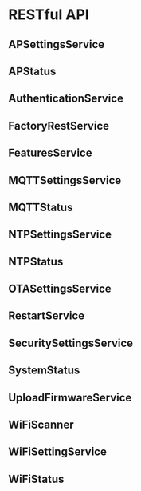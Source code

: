 # RESTful API

## APSettingsService

## APStatus

## AuthenticationService

## FactoryRestService

## FeaturesService

## MQTTSettingsService

## MQTTStatus

## NTPSettingsService

## NTPStatus

## OTASettingsService

## RestartService

## SecuritySettingsService

## SystemStatus

## UploadFirmwareService

## WiFiScanner

## WiFiSettingService

## WiFiStatus
